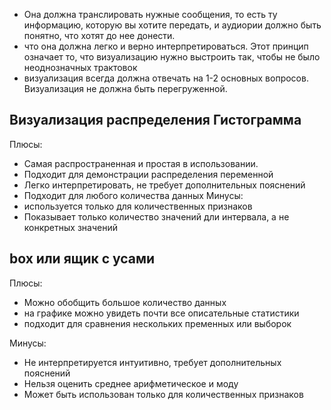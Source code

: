 - Она должна транслировать нужные сообщения, то есть ту информацию, которую вы хотите передать, и аудиории должно быть понятно, что хотят до нее донести. 
- что она должна легко и верно интерпретироваться. Этот принцип означает то, что визуализацию нужно выстроить так, чтобы не было неоднозначных трактовок
- визуализация всегда должна отвечать на 1-2 основных вопросов. Визуализация не должна быть перегруженной. 

## Визуализация распределения **Гистограмма**

Плюсы:
- Самая распространенная и простая в использовании.
- Подходит для демонстрации распределения переменной
- Легко интерпретировать, не требует дополнительных пояснений
- Подходит для любого количества данных
Минусы:
- используется только для количественных признаков
- Показывает только количество значений дли интервала, а не конкретных значений 

## box или ящик с усами

Плюсы:
- Можно обобщить большое количество данных 
- на графике можно увидеть почти все описательные статистики 
- подходит для сравнения нескольких пременных или выборок

Минусы:
- Не интерпретируется интуитивно, требует дополнительных пояснений
- Нельзя оценить среднее арифметическое и моду
- Может быть использован только для количественных признаков

